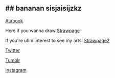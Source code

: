 ## ## bananan sisjaisijzkz

[Atabook](https://haljordan.atabook.org/)
     
Here if you wanna draw [Strawpage](https://jordanhal.straw.page) 

If you're uhm interest to see my arts.
[Strawpage2](https://ang3lcakeart.straw.page/)

[Twitter](https://x.com/HaroldJordanfan)


[Tumblr](https://www.tumblr.com/blog/angelc3ke)



[Instagram](https://www.instagram.com/haroldjordanfan/)
